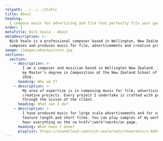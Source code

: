 ```yaml
---
relpath: ../../../static
title: About
heading:
  I compose music for advertising and film that perfectly fits your goals.
order: 1
metaTitle: Nick Veale - About
metaDescription: >-
  Nick Veale is a professional composer based in Wellington, New Zealand. He
  composes and produces music for film, advertisements and creative projects.
image: /images/aboutpicture.jpg
sections:
  section:
    - description: >-
        I am a composer and musician based in Wellington New Zealand. I finished
        my Master’s degree in Composition at the New Zealand School of Music in
        2018.
      heading: Who am I?
    - description: >-
        My area of expertise is in composing music for film, advertising and
        creative projects. Every project I undertake is crafted with passion
        through the vision of the client.
      heading: What can I do?
    - description: >-
        I have produced music for large scale advertisements and for various
        feature length and short films. You can play samples of my work below or
        hear everything on the <a href="/work">work</a> page.
      heading: What have I done?
      playlist: https://soundcloud.com/nick-veale/sets/showreels/s-0dbVX
---
```


